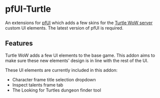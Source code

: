 # pfUI-Turtle

An extensions for [pfUI](https://github.com/shagu/pfUI) which adds a few skins for the [Turtle WoW server](https://turtle-wow.org/#/home) custom UI elements. The latest version of pfUI is required.



## Features

Turtle WoW adds a few UI elements to the base game. This addon aims to make sure these new elements' design is in line with the rest of the UI.

These UI elements are currently included in this addon:

- Character frame title selection dropdown
- Inspect talents frame tab
- The Looking for Turtles dungeon finder tool